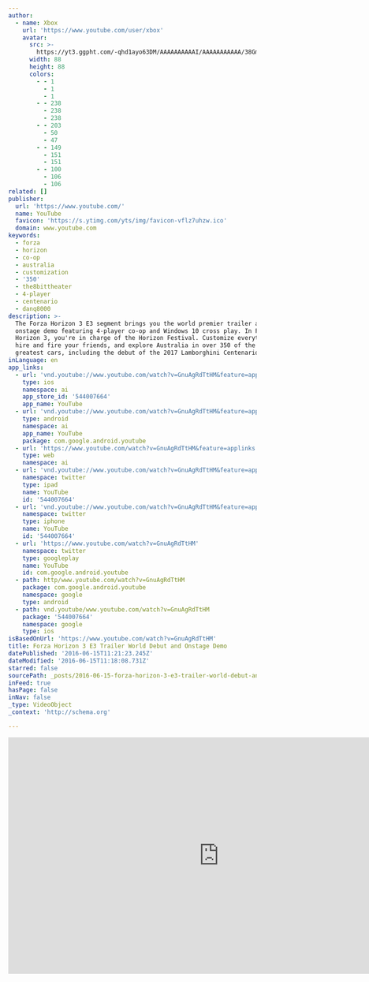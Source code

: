 ```yaml
---
author:
  - name: Xbox
    url: 'https://www.youtube.com/user/xbox'
    avatar:
      src: >-
        https://yt3.ggpht.com/-qhd1ayo63DM/AAAAAAAAAAI/AAAAAAAAAAA/38Gm07af3uo/s88-c-k-no-rj-c0xffffff/photo.jpg
      width: 88
      height: 88
      colors:
        - - 1
          - 1
          - 1
        - - 238
          - 238
          - 238
        - - 203
          - 50
          - 47
        - - 149
          - 151
          - 151
        - - 100
          - 106
          - 106
related: []
publisher:
  url: 'https://www.youtube.com/'
  name: YouTube
  favicon: 'https://s.ytimg.com/yts/img/favicon-vflz7uhzw.ico'
  domain: www.youtube.com
keywords:
  - forza
  - horizon
  - co-op
  - australia
  - customization
  - '350'
  - the8bittheater
  - 4-player
  - centenario
  - danq8000
description: >-
  The Forza Horizon 3 E3 segment brings you the world premier trailer and an
  onstage demo featuring 4-player co-op and Windows 10 cross play. In Forza
  Horizon 3, you're in charge of the Horizon Festival. Customize everything,
  hire and fire your friends, and explore Australia in over 350 of the world's
  greatest cars, including the debut of the 2017 Lamborghini Centenario.
inLanguage: en
app_links:
  - url: 'vnd.youtube://www.youtube.com/watch?v=GnuAgRdTtHM&feature=applinks'
    type: ios
    namespace: ai
    app_store_id: '544007664'
    app_name: YouTube
  - url: 'vnd.youtube://www.youtube.com/watch?v=GnuAgRdTtHM&feature=applinks'
    type: android
    namespace: ai
    app_name: YouTube
    package: com.google.android.youtube
  - url: 'https://www.youtube.com/watch?v=GnuAgRdTtHM&feature=applinks'
    type: web
    namespace: ai
  - url: 'vnd.youtube://www.youtube.com/watch?v=GnuAgRdTtHM&feature=applinks'
    namespace: twitter
    type: ipad
    name: YouTube
    id: '544007664'
  - url: 'vnd.youtube://www.youtube.com/watch?v=GnuAgRdTtHM&feature=applinks'
    namespace: twitter
    type: iphone
    name: YouTube
    id: '544007664'
  - url: 'https://www.youtube.com/watch?v=GnuAgRdTtHM'
    namespace: twitter
    type: googleplay
    name: YouTube
    id: com.google.android.youtube
  - path: http/www.youtube.com/watch?v=GnuAgRdTtHM
    package: com.google.android.youtube
    namespace: google
    type: android
  - path: vnd.youtube/www.youtube.com/watch?v=GnuAgRdTtHM
    package: '544007664'
    namespace: google
    type: ios
isBasedOnUrl: 'https://www.youtube.com/watch?v=GnuAgRdTtHM'
title: Forza Horizon 3 E3 Trailer World Debut and Onstage Demo
datePublished: '2016-06-15T11:21:23.245Z'
dateModified: '2016-06-15T11:18:08.731Z'
starred: false
sourcePath: _posts/2016-06-15-forza-horizon-3-e3-trailer-world-debut-and-onstage-demo.md
inFeed: true
hasPage: false
inNav: false
_type: VideoObject
_context: 'http://schema.org'

---
```

<iframe src="https://cdn.embedly.com/widgets/media.html?src=https%3A%2F%2Fwww.youtube.com%2Fembed%2FGnuAgRdTtHM%3Ffeature%3Doembed&amp;url=http%3A%2F%2Fwww.youtube.com%2Fwatch%3Fv%3DGnuAgRdTtHM&amp;image=https%3A%2F%2Fi.ytimg.com%2Fvi%2FGnuAgRdTtHM%2Fhqdefault.jpg&amp;key=b7d04c9b404c499eba89ee7072e1c4f7&amp;type=text%2Fhtml&amp;schema=youtube" width="854" height="480" scrolling="no" frameborder="0" allowfullscreen="" style=""></iframe>
